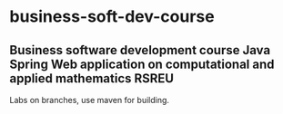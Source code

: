 # business-soft-dev-course

## Business software development course Java Spring Web application on computational and applied mathematics RSREU
Labs on branches, use maven for building.

